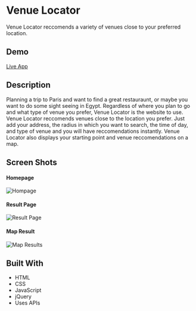 # Venue Locator
Venue Locator reccomends a variety of venues close to your preferred location. 

## Demo
[Live App](https://kckhafra.github.io/Venue-Locator/)

## Description
Planning a trip to Paris and want to find a great restauraunt, or maybe you want to do some sight seeing in Egypt. Regardless of where you plan to go and what type of venue you prefer, Venue Locator is the website to use. Venue Locator reccomends venues close to the location you prefer. Just add your address, the radius in which you want to search, the time of day, and type of venue and you will have reccomendations instantly. Venue Locator also displays your starting point and venue reccomendations on a map. 

## Screen Shots
#### Homepage
![Hompage](https://raw.githubusercontent.com/kckhafra/Venue-Locator/master/pics/Screen%20Shot%202019-05-10%20at%209.17.19%20AM.png)

#### Result Page
![Result Page](https://raw.githubusercontent.com/kckhafra/Venue-Locator/master/pics/Screen%20Shot%202019-05-10%20at%2011.57.29%20AM.png)

#### Map Result
![Map Results](https://raw.githubusercontent.com/kckhafra/Venue-Locator/master/pics/Screen%20Shot%202019-05-10%20at%2011.57.44%20AM.png)

## Built With
- HTML
- CSS
- JavaScript
- jQuery
- Uses APIs
